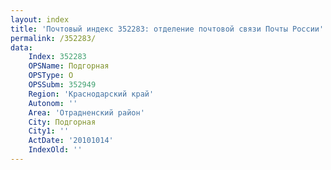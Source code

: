 ```yaml
---
layout: index
title: 'Почтовый индекс 352283: отделение почтовой связи Почты России'
permalink: /352283/
data:
    Index: 352283
    OPSName: Подгорная
    OPSType: О
    OPSSubm: 352949
    Region: 'Краснодарский край'
    Autonom: ''
    Area: 'Отрадненский район'
    City: Подгорная
    City1: ''
    ActDate: '20101014'
    IndexOld: ''
---
```

